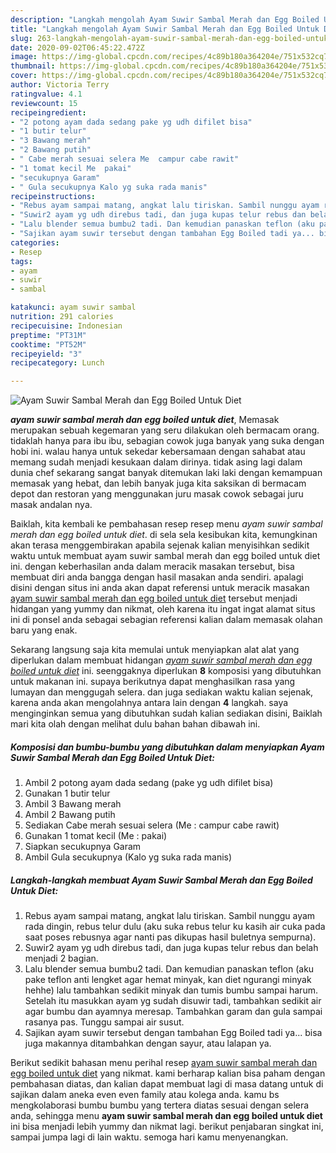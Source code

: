 ```yaml
---
description: "Langkah mengolah Ayam Suwir Sambal Merah dan Egg Boiled Untuk Diet yang nikmat"
title: "Langkah mengolah Ayam Suwir Sambal Merah dan Egg Boiled Untuk Diet yang nikmat"
slug: 263-langkah-mengolah-ayam-suwir-sambal-merah-dan-egg-boiled-untuk-diet-yang-nikmat
date: 2020-09-02T06:45:22.472Z
image: https://img-global.cpcdn.com/recipes/4c89b180a364204e/751x532cq70/ayam-suwir-sambal-merah-dan-egg-boiled-untuk-diet-foto-resep-utama.jpg
thumbnail: https://img-global.cpcdn.com/recipes/4c89b180a364204e/751x532cq70/ayam-suwir-sambal-merah-dan-egg-boiled-untuk-diet-foto-resep-utama.jpg
cover: https://img-global.cpcdn.com/recipes/4c89b180a364204e/751x532cq70/ayam-suwir-sambal-merah-dan-egg-boiled-untuk-diet-foto-resep-utama.jpg
author: Victoria Terry
ratingvalue: 4.1
reviewcount: 15
recipeingredient:
- "2 potong ayam dada sedang pake yg udh difilet bisa"
- "1 butir telur"
- "3 Bawang merah"
- "2 Bawang putih"
- " Cabe merah sesuai selera Me  campur cabe rawit"
- "1 tomat kecil Me  pakai"
- "secukupnya Garam"
- " Gula secukupnya Kalo yg suka rada manis"
recipeinstructions:
- "Rebus ayam sampai matang, angkat lalu tiriskan. Sambil nunggu ayam rada dingin, rebus telur dulu (aku suka rebus telur ku kasih air cuka pada saat poses rebusnya agar nanti pas dikupas hasil buletnya sempurna)."
- "Suwir2 ayam yg udh direbus tadi, dan juga kupas telur rebus dan belah menjadi 2 bagian."
- "Lalu blender semua bumbu2 tadi. Dan kemudian panaskan teflon (aku pake teflon anti lengket agar hemat minyak, kan diet ngurangi minyak hehhe) lalu tambahkan sedikit minyak dan tumis bumbu sampai harum. Setelah itu masukkan ayam yg sudah disuwir tadi, tambahkan sedikit air agar bumbu dan ayamnya meresap. Tambahkan garam dan gula sampai rasanya pas. Tunggu sampai air susut."
- "Sajikan ayam suwir tersebut dengan tambahan Egg Boiled tadi ya... bisa juga makannya ditambahkan dengan sayur, atau lalapan ya."
categories:
- Resep
tags:
- ayam
- suwir
- sambal

katakunci: ayam suwir sambal 
nutrition: 291 calories
recipecuisine: Indonesian
preptime: "PT31M"
cooktime: "PT52M"
recipeyield: "3"
recipecategory: Lunch

---
```



![Ayam Suwir Sambal Merah dan Egg Boiled Untuk Diet](https://img-global.cpcdn.com/recipes/4c89b180a364204e/751x532cq70/ayam-suwir-sambal-merah-dan-egg-boiled-untuk-diet-foto-resep-utama.jpg)

<b><i>ayam suwir sambal merah dan egg boiled untuk diet</i></b>, Memasak merupakan sebuah kegemaran yang seru dilakukan oleh bermacam orang. tidaklah hanya para ibu ibu, sebagian cowok juga banyak yang suka dengan hobi ini. walau hanya untuk sekedar kebersamaan dengan sahabat atau memang sudah menjadi kesukaan dalam dirinya. tidak asing lagi dalam dunia chef sekarang sangat banyak ditemukan laki laki dengan kemampuan memasak yang hebat, dan lebih banyak juga kita saksikan di bermacam depot dan restoran yang menggunakan juru masak cowok sebagai juru masak andalan nya.



Baiklah, kita kembali ke pembahasan resep resep menu <i>ayam suwir sambal merah dan egg boiled untuk diet</i>. di sela sela kesibukan kita, kemungkinan akan terasa menggembirakan apabila sejenak kalian menyisihkan sedikit waktu untuk membuat ayam suwir sambal merah dan egg boiled untuk diet ini. dengan keberhasilan anda dalam meracik masakan tersebut, bisa membuat diri anda bangga dengan hasil masakan anda sendiri. apalagi disini dengan situs ini anda akan dapat referensi untuk meracik masakan <u>ayam suwir sambal merah dan egg boiled untuk diet</u> tersebut menjadi hidangan yang yummy dan nikmat, oleh karena itu ingat ingat alamat situs ini di ponsel anda sebagai sebagian referensi kalian dalam memasak olahan baru yang enak.


Sekarang langsung saja kita memulai untuk menyiapkan alat alat yang diperlukan dalam membuat hidangan <u><i>ayam suwir sambal merah dan egg boiled untuk diet</i></u> ini. seenggaknya diperlukan <b>8</b> komposisi yang dibutuhkan untuk makanan ini. supaya berikutnya dapat menghasilkan rasa yang lumayan dan menggugah selera. dan juga sediakan waktu kalian sejenak, karena anda akan mengolahnya antara lain dengan <b>4</b> langkah. saya menginginkan semua yang dibutuhkan sudah kalian sediakan disini, Baiklah mari kita olah dengan melihat dulu bahan bahan dibawah ini.

<!--inarticleads1-->

##### Komposisi dan bumbu-bumbu yang dibutuhkan dalam menyiapkan Ayam Suwir Sambal Merah dan Egg Boiled Untuk Diet:

1. Ambil 2 potong ayam dada sedang (pake yg udh difilet bisa)
1. Gunakan 1 butir telur
1. Ambil 3 Bawang merah
1. Ambil 2 Bawang putih
1. Sediakan  Cabe merah sesuai selera (Me : campur cabe rawit)
1. Gunakan 1 tomat kecil (Me : pakai)
1. Siapkan secukupnya Garam
1. Ambil  Gula secukupnya (Kalo yg suka rada manis)




<!--inarticleads2-->

##### Langkah-langkah membuat Ayam Suwir Sambal Merah dan Egg Boiled Untuk Diet:

1. Rebus ayam sampai matang, angkat lalu tiriskan. Sambil nunggu ayam rada dingin, rebus telur dulu (aku suka rebus telur ku kasih air cuka pada saat poses rebusnya agar nanti pas dikupas hasil buletnya sempurna).
1. Suwir2 ayam yg udh direbus tadi, dan juga kupas telur rebus dan belah menjadi 2 bagian.
1. Lalu blender semua bumbu2 tadi. Dan kemudian panaskan teflon (aku pake teflon anti lengket agar hemat minyak, kan diet ngurangi minyak hehhe) lalu tambahkan sedikit minyak dan tumis bumbu sampai harum. Setelah itu masukkan ayam yg sudah disuwir tadi, tambahkan sedikit air agar bumbu dan ayamnya meresap. Tambahkan garam dan gula sampai rasanya pas. Tunggu sampai air susut.
1. Sajikan ayam suwir tersebut dengan tambahan Egg Boiled tadi ya... bisa juga makannya ditambahkan dengan sayur, atau lalapan ya.




Berikut sedikit bahasan menu perihal resep <u>ayam suwir sambal merah dan egg boiled untuk diet</u> yang nikmat. kami berharap kalian bisa paham dengan pembahasan diatas, dan kalian dapat membuat lagi di masa datang untuk di sajikan dalam aneka even even family atau kolega anda. kamu bs mengkolaborasi bumbu bumbu yang tertera diatas sesuai dengan selera anda, sehingga menu <b>ayam suwir sambal merah dan egg boiled untuk diet</b> ini bisa menjadi lebih yummy dan nikmat lagi. berikut penjabaran singkat ini, sampai jumpa lagi di lain waktu. semoga hari kamu menyenangkan.
